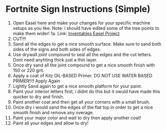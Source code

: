 
# Fortnite Sign Instructions (Simple)

1.  Open Easel here and make your changes for your specific machine setups as you like.  Note: i should have edited some of the tree points to make them wider!
1a. Link: [Inventables Easel Project](http://easel.inventables.com/projects/G5yLkRlMgFWuIes8Hz5fCg) 
2.  CUT!!!
3.  Sand all the edges to get a nice smooth surface.  Make sure to sand both sides of the signs and both sides of edges.
4.  Use drywall joint compound to seal all the edges and the cut letters.  Dont need anyhting thick just a thin layer.
5.  Once dry sand all the joint compound to get a nice smooth finish with 150 or 220 grit.
6.  Apply a coat of Kilz OIL-BASED Primer.  DO NOT USE WATER BASED PRIMER!!!! Apply Again
7.  Lightly Sand again to get a nice smooth platform for your paint.
8.  Paint your interior letters first, i didnt do this but it owuld have made this quicker to dry and finish.
9.  Paint another coat and then get all your corners with a small brush.
10. Once dry i would sand the edges of the flat top in order to get a nice smooth finish and remove any overage.
11. Paint your major color and wait to dry then apply another coat!
12.  Paint all your edges  and allow to dry!
